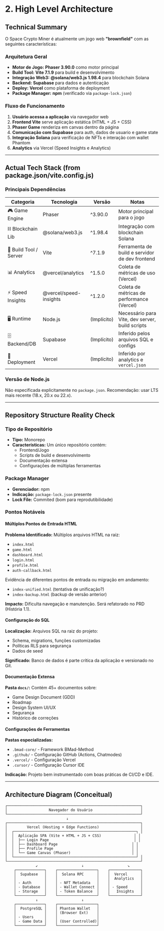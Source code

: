 # 2. High Level Architecture

## Technical Summary

O Space Crypto Miner é atualmente um jogo web **"brownfield"** com as seguintes características:

### Arquitetura Geral

- **Motor de Jogo:** **Phaser 3.90.0** como motor principal
- **Build Tool:** **Vite 7.1.9** para build e desenvolvimento
- **Integração Web3:** **@solana/web3.js 1.98.4** para blockchain Solana
- **Backend:** **Supabase** para dados e autenticação
- **Deploy:** **Vercel** como plataforma de deployment
- **Package Manager:** **npm** (verificado via `package-lock.json`)

### Fluxo de Funcionamento

1. **Usuário acessa a aplicação** via navegador web
2. **Frontend Vite** serve aplicação estática (HTML + JS + CSS)
3. **Phaser Game** renderiza em canvas dentro da página
4. **Comunicação com Supabase** para auth, dados de usuario e game state
5. **Integração Solana** para verificação de NFTs e interação com wallet Phantom
6. **Analytics** via Vercel (Speed Insights e Analytics)

---

## Actual Tech Stack (from package.json/vite.config.js)

### Principais Dependências

| Categoria | Tecnologia | Versão | Notas |
|-----------|-----------|---------|-------|
| 🎮 Game Engine | Phaser | ^3.90.0 | Motor principal para o jogo |
| ⛓️ Blockchain Lib | @solana/web3.js | ^1.98.4 | Integração com blockchain Solana |
| 🔨 Build Tool / Server | Vite | ^7.1.9 | Ferramenta de build e servidor de dev frontend |
| 📊 Analytics | @vercel/analytics | ^1.5.0 | Coleta de métricas de uso (Vercel) |
| ⚡ Speed Insights | @vercel/speed-insights | ^1.2.0 | Coleta de métricas de performance (Vercel) |
| 🖥️ Runtime | Node.js | (Implícito) | Necessário para Vite, dev server, build scripts |
| 🗄️ Backend/DB | Supabase | (Implícito) | Inferido pelos arquivos SQL e configs |
| 🚀 Deployment | Vercel | (Implícito) | Inferido por analytics e `vercel.json` |

### Versão de Node.js

Não especificada explicitamente no `package.json`. Recomendação: usar LTS mais recente (18.x, 20.x ou 22.x).

---

## Repository Structure Reality Check

### Tipo de Repositório

- **Tipo:** Monorepo
- **Características:** Um único repositório contém:
  - Frontend/Jogo
  - Scripts de build e desenvolvimento
  - Documentação extensa
  - Configurações de múltiplas ferramentas

### Package Manager

- **Gerenciador:** npm
- **Indicação:** `package-lock.json` presente
- **Lock File:** Commited (bom para reprodutibilidade)

### Pontos Notáveis

#### Múltiplos Pontos de Entrada HTML

**Problema Identificado:** Múltiplos arquivos HTML na raiz:
- `index.html`
- `game.html`
- `dashboard.html`
- `login.html`
- `profile.html`
- `auth-callback.html`

Evidência de diferentes pontos de entrada ou migração em andamento:
- `index-unified.html` (tentativa de unificação?)
- `index-backup.html` (backup de versão anterior)

**Impacto:** Dificulta navegação e manutenção. Será refatorado no PRD (História 1.1).

#### Configuração do SQL

**Localização:** Arquivos SQL na raiz do projeto:
- Schema, migrations, funções customizadas
- Políticas RLS para segurança
- Dados de seed

**Significado:** Banco de dados é parte crítica da aplicação e versionado no Git.

#### Documentação Extensa

**Pasta `docs/`:** Contém 45+ documentos sobre:
- Game Design Document (GDD)
- Roadmap
- Design System UI/UX
- Segurança
- Histórico de correções

#### Configurações de Ferramentas

**Pastas especializadas:**
- `.bmad-core/` - Framework BMad-Method
- `.github/` - Configuração GitHub (Actions, Chatmodes)
- `.vercel/` - Configuração Vercel
- `.cursor/` - Configuração Cursor IDE

**Indicação:** Projeto bem instrumentado com boas práticas de CI/CD e IDE.

---

## Architecture Diagram (Conceitual)

```
┌─────────────────────────────────────────────────────────────┐
│                   Navegador do Usuário                      │
└─────────────────────────────────────────────────────────────┘
                            ↓
┌─────────────────────────────────────────────────────────────┐
│         Vercel (Hosting + Edge Functions)                   │
│  ┌────────────────────────────────────────────────────────┐ │
│  │  Aplicação SPA (Vite + HTML + JS + CSS)               │ │
│  │  ├── Login Page                                       │ │
│  │  ├── Dashboard Page                                  │ │
│  │  ├── Profile Page                                    │ │
│  │  └── Game Canvas (Phaser)                            │ │
│  └────────────────────────────────────────────────────────┘ │
└─────────────────────────────────────────────────────────────┘
              ↙                    ↓                    ↘
    ┌─────────────┐    ┌──────────────────┐    ┌──────────────┐
    │  Supabase   │    │  Solana RPC      │    │  Vercel      │
    │             │    │                  │    │  Analytics   │
    │ - Auth      │    │ - NFT Metadata   │    │              │
    │ - Database  │    │ - Wallet Connect │    │ - Speed      │
    │ - Storage   │    │ - Token Balance  │    │   Insights   │
    └─────────────┘    └──────────────────┘    └──────────────┘
              ↓                    ↓
    ┌─────────────┐    ┌──────────────────┐
    │  PostgreSQL │    │ Phantom Wallet   │
    │             │    │ (Browser Ext)    │
    │ - Users     │    │                  │
    │ - Game Data │    │ (User Controlled)│
    └─────────────┘    └──────────────────┘
```
